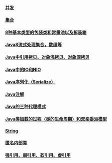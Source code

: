 
#### [并发](./Java相关\Java基础等/并发/_dirs.md)
#### [集合](./Java相关\Java基础等/集合/_dirs.md)
#### [8种基本类型的包装类和常量池以及拆装箱](./Java相关\Java基础等/8种基本类型的包装类和常量池以及拆装箱.md)
#### [Java8流式处理集合，数组等](./Java相关\Java基础等/Java8流式处理集合，数组等.md)
#### [Java中引用拷贝、对象浅拷贝、对象深拷贝](./Java相关\Java基础等/Java中引用拷贝、对象浅拷贝、对象深拷贝.md)
#### [Java中的IO和NIO](./Java相关\Java基础等/Java中的IO和NIO.md)
#### [Java序列化（Serialize）](./Java相关\Java基础等/Java序列化（Serialize）.md)
#### [Java注解](./Java相关\Java基础等/Java注解.md)
#### [Java的三种代理模式](./Java相关\Java基础等/Java的三种代理模式.md)
#### [Java类加载的过程（类的生命周期）和双亲委派模型](./Java相关\Java基础等/Java类加载的过程（类的生命周期）和双亲委派模型.md)
#### [String](./Java相关\Java基础等/String.md)
#### [匿名内部类](./Java相关\Java基础等/匿名内部类.md)
#### [强引用、弱引用、软引用、虚引用](./Java相关\Java基础等/强引用、弱引用、软引用、虚引用.md)